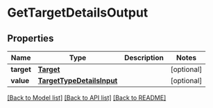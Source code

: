 # GetTargetDetailsOutput

## Properties
Name | Type | Description | Notes
------------ | ------------- | ------------- | -------------
**target** | [**Target**](Target.md) |  | [optional] 
**value** | [**TargetTypeDetailsInput**](TargetTypeDetailsInput.md) |  | [optional] 

[[Back to Model list]](../README.md#documentation-for-models) [[Back to API list]](../README.md#documentation-for-api-endpoints) [[Back to README]](../README.md)


